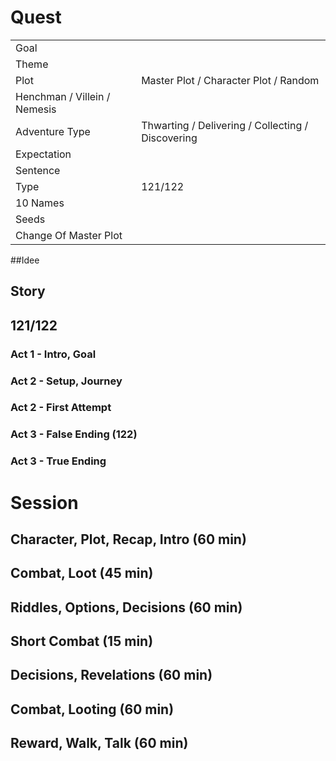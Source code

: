 # Quest
| | |
|---|---|
|Goal| |
|Theme| |
|Plot|Master Plot / Character Plot / Random|
|Henchman / Villein / Nemesis| |
|Adventure Type|Thwarting / Delivering / Collecting / Discovering|
|Expectation| |
|Sentence| |
|Type|121/122| 
| 10 Names| |
|Seeds| |
|Change Of Master Plot| |

##Idee

## Story

## 121/122
### Act 1 - Intro, Goal
### Act 2 - Setup, Journey
### Act 2 - First Attempt
### Act 3 - False Ending (122)
### Act 3 - True Ending

# Session
## Character, Plot, Recap, Intro (60 min) 
## Combat, Loot (45 min)
## Riddles, Options, Decisions (60 min)
## Short Combat (15 min)
## Decisions, Revelations (60 min)
## Combat, Looting (60 min)
## Reward, Walk, Talk (60 min)
